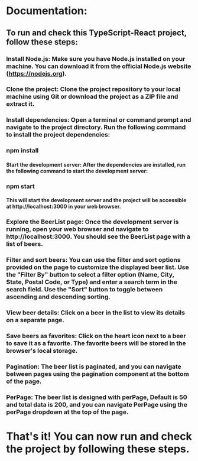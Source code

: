 # Documentation:

## To run and check this TypeScript-React project, follow these steps:

### Install Node.js: Make sure you have Node.js installed on your machine. You can download it from the official Node.js website (https://nodejs.org).

### Clone the project: Clone the project repository to your local machine using Git or download the project as a ZIP file and extract it.

### Install dependencies: Open a terminal or command prompt and navigate to the project directory. Run the following command to install the project dependencies:

### npm install
#### Start the development server: After the dependencies are installed, run the following command to start the development server:

### npm start
#### This will start the development server and the project will be accessible at http://localhost:3000 in your web browser.

### Explore the BeerList page: Once the development server is running, open your web browser and navigate to http://localhost:3000. You should see the BeerList page with a list of beers.

### Filter and sort beers: You can use the filter and sort options provided on the page to customize the displayed beer list. Use the "Filter By" button to select a filter option (Name, City, State, Postal Code, or Type) and enter a search term in the search field. Use the "Sort" button to toggle between ascending and descending sorting.

### View beer details: Click on a beer in the list to view its details on a separate page.

### Save beers as favorites: Click on the heart icon next to a beer to save it as a favorite. The favorite beers will be stored in the browser's local storage.

### Pagination: The beer list is paginated, and you can navigate between pages using the pagination component at the bottom of the page.

### PerPage: The beer list is designed with perPage, Default is 50 and total data is 200, and you can navigate PerPage using the perPage dropdown at the top of the page.

# That's it! You can now run and check the project by following these steps.
